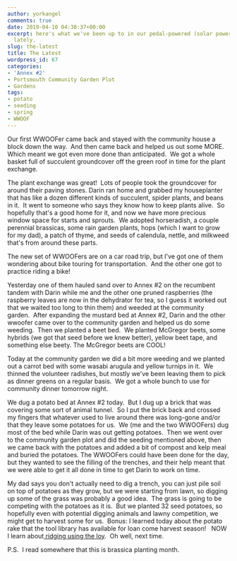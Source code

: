 ```yaml
---
author: yorkangel
comments: true
date: 2019-04-10 04:38:37+00:00
excerpt: here's what we've been up to in our pedal-powered (solar powered) garden
  lately.
slug: the-latest
title: The Latest
wordpress_id: 67
categories:
- 'Annex #2'
- Portsmouth Community Garden Plot
- Gardens
tags:
- potato
- seeding
- spring
- WWOOF
---
```


Our first WWOOFer came back and stayed with the community house a block down the way.  And then came back and helped us out some MORE.  Which meant we got even more done than anticipated.  We got a whole basket full of succulent groundcover off the green roof in time for the plant exchange.

The plant exchange was great!  Lots of people took the groundcover for around their paving stones. Darin ran home and grabbed my houseplanter that has like a dozen different kinds of succulent, spider plants, and beans in it.  It went to someone who says they know how to keep plants alive.  So hopefully that's a good home for it, and now we have more precious window space for starts and sprouts.  We adopted horseradish, a couple perennial brassicas, some rain garden plants, hops (which I want to grow for my dad), a patch of thyme, and seeds of calendula, nettle, and milkweed that's from around these parts.

The new set of WWOOFers are on a car road trip, but I've got one of them wondering about bike touring for transportation.  And the other one got to practice riding a bike!

Yesterday one of them hauled sand over to Annex #2 on the recumbent tandem with Darin while me and the other one pruned raspberries (the raspberry leaves are now in the dehydrator for tea, so I guess it worked out that we waited too long to thin them) and weeded at the community garden.  After expanding the mustard bed at Annex #2, Darin and the other wwoofer came over to the community garden and helped us do some weeding.  Then we planted a beet bed.  We planted McGregor beets, some hybrids (we got that seed before we knew better), yellow beet tape, and something else beety. The McGregor beets are COOL!

Today at the community garden we did a bit more weeding and we planted out a carrot bed with some wasabi arugula and yellow turnips in it.  We thinned the volunteer radishes, but mostly we've been leaving them to pick as dinner greens on a regular basis.  We got a whole bunch to use for community dinner tomorrow night.

We dug a potato bed at Annex #2 today.  But I dug up a brick that was covering some sort of animal tunnel.  So I put the brick back and crossed my fingers that whatever used to live around there was long-gone and/or that they leave some potatoes for us.  We (me and the two WWOOFers) dug most of the bed while Darin was out getting potatoes.  Then we went over to the community garden plot and did the seeding mentioned above, then we came back with the potatoes and added a bit of compost and kelp meal and buried the potatoes. The WWOOFers could have been done for the day, but they wanted to see the filling of the trenches, and their help meant that we were able to get it all done in time to get Darin to work on time.

My dad says you don't actually need to dig a trench, you can just pile soil on top of potatoes as they grow, but we were starting from lawn, so digging up some of the grass was probably a good idea.  The grass is going to be competing with the potatoes as it is.  But we planted 32 seed potatoes, so hopefully even with potential digging animals and lawny competition, we might get to harvest some for us.  Bonus: I learned today about the potato rake that the tool library has available for loan come harvest season!   NOW I learn about[ ridging using the loy](https://en.wikipedia.org/wiki/Loy_(spade)).  Oh well, next time.

P.S.  I read somewhere that this is brassica planting month.
